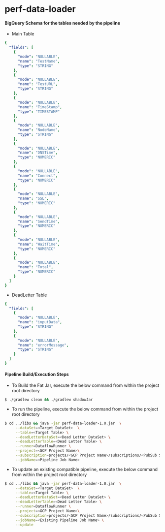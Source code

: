# perf-data-loader

#### BigQuery Schema for the tables needed by the pipeline
- Main Table 
```yaml
{
  "fields": [
    {
      "mode": "NULLABLE",
      "name": "TestName",
      "type": "STRING"
    },
    {
      "mode": "NULLABLE",
      "name": "TestURL",
      "type": "STRING"
    },
    {
      "mode": "NULLABLE",
      "name": "TimeStamp",
      "type": "TIMESTAMP"
    },
    {
      "mode": "NULLABLE",
      "name": "NodeName",
      "type": "STRING"
    },
    {
      "mode": "NULLABLE",
      "name": "DNSTime",
      "type": "NUMERIC"
    },
    {
      "mode": "NULLABLE",
      "name": "Connect",
      "type": "NUMERIC"
    },
    {
      "mode": "NULLABLE",
      "name": "SSL",
      "type": "NUMERIC"
    },
    {
      "mode": "NULLABLE",
      "name": "SendTime",
      "type": "NUMERIC"
    },
    {
      "mode": "NULLABLE",
      "name": "WaitTime",
      "type": "NUMERIC"
    },
    {
      "mode": "NULLABLE",
      "name": "Total",
      "type": "NUMERIC"
    }
  ]
}
```

- DeadLetter Table
```yaml
{
  "fields": [
    {
      "mode": "NULLABLE",
      "name": "inputData",
      "type": "STRING"
    },
    {
      "mode": "NULLABLE",
      "name": "errorMessage",
      "type": "STRING"
    }
  ]
}
```

#### Pipeline Build/Execution Steps

-  To Build the Fat Jar, execute the below command from within the project root directory
```bash
$ ./gradlew clean && ./gradlew shadowJar
```

- To run the pipeline, execute the below command from within the project root directory

```bash
$ cd ../libs && java -jar perf-data-loader-1.0.jar  \
     --dataSet=<Target DataSet>  \
     --table=<Target Table> \
     --deadLetterDataSet=<Dead Letter DataSet> \
     --deadLetterTable=<Dead Letter Table> \
     --runner=DataflowRunner \
     --project=<GCP Project Name>\
     --subscription=projects/<GCP Project Name>/subscriptions/<PubSub Subscription> \
     --jobName=<Pipeline Job Name>
```

- To update an existing compatible pipeline, execute the below command from within the project root directory

```bash
$ cd ../libs && java -jar perf-data-loader-1.0.jar  \
     --dataSet=<Target DataSet>  \
     --table=<Target Table> \
     --deadLetterDataSet=<Dead Letter DataSet> \
     --deadLetterTable=<Dead Letter Table> \
     --runner=DataflowRunner \
     --project=<GCP Project Name>\
     --subscription=projects/<GCP Project Name>/subscriptions/<PubSub Subscription> \
     --jobName=<Existing Pipeline Job Name> \
     --update
```
